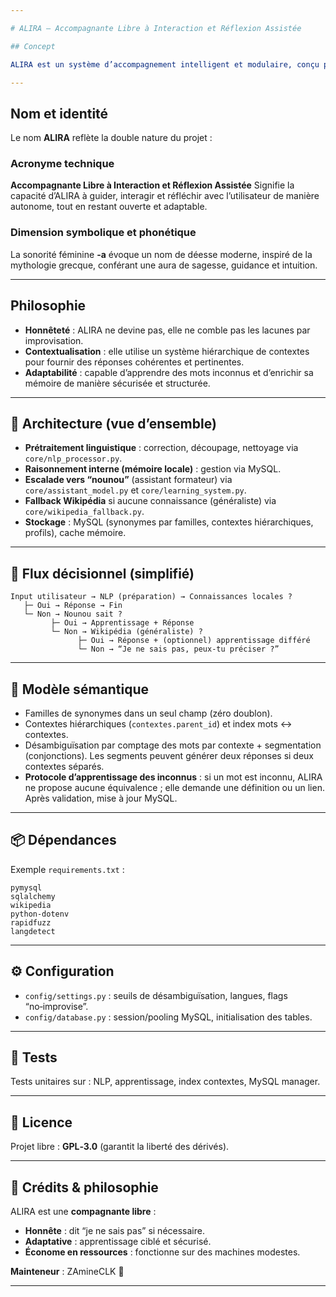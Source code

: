 ```yaml
---

# ALIRA – Accompagnante Libre à Interaction et Réflexion Assistée

## Concept

ALIRA est un système d’accompagnement intelligent et modulaire, conçu pour interagir avec l’utilisateur de manière claire et précise. Son objectif est de fournir des réponses fiables et contextualisées, tout en respectant sa philosophie fondamentale : **si ALIRA ne sait pas, elle dit qu’elle ne sait pas**.

---
```


## Nom et identité

Le nom **ALIRA** reflète la double nature du projet :

### Acronyme technique

**Accompagnante Libre à Interaction et Réflexion Assistée**
Signifie la capacité d’ALIRA à guider, interagir et réfléchir avec l’utilisateur de manière autonome, tout en restant ouverte et adaptable.

### Dimension symbolique et phonétique

La sonorité féminine **-a** évoque un nom de déesse moderne, inspiré de la mythologie grecque, conférant une aura de sagesse, guidance et intuition.

---

## Philosophie

* **Honnêteté** : ALIRA ne devine pas, elle ne comble pas les lacunes par improvisation.
* **Contextualisation** : elle utilise un système hiérarchique de contextes pour fournir des réponses cohérentes et pertinentes.
* **Adaptabilité** : capable d’apprendre des mots inconnus et d’enrichir sa mémoire de manière sécurisée et structurée.

---

## 🧠 Architecture (vue d’ensemble)

* **Prétraitement linguistique** : correction, découpage, nettoyage via `core/nlp_processor.py`.
* **Raisonnement interne (mémoire locale)** : gestion via MySQL.
* **Escalade vers “nounou”** (assistant formateur) via `core/assistant_model.py` et `core/learning_system.py`.
* **Fallback Wikipédia** si aucune connaissance (généraliste) via `core/wikipedia_fallback.py`.
* **Stockage** : MySQL (synonymes par familles, contextes hiérarchiques, profils), cache mémoire.

---

## 🔗 Flux décisionnel (simplifié)

```
Input utilisateur → NLP (préparation) → Connaissances locales ?
   ├─ Oui → Réponse → Fin
   └─ Non → Nounou sait ?
         ├─ Oui → Apprentissage + Réponse
         └─ Non → Wikipédia (généraliste) ?
               ├─ Oui → Réponse + (optionnel) apprentissage différé
               └─ Non → “Je ne sais pas, peux-tu préciser ?”
```

---

## 🧩 Modèle sémantique

* Familles de synonymes dans un seul champ (zéro doublon).
* Contextes hiérarchiques (`contextes.parent_id`) et index mots ↔ contextes.
* Désambiguïsation par comptage des mots par contexte + segmentation (conjonctions).
  Les segments peuvent générer deux réponses si deux contextes séparés.
* **Protocole d’apprentissage des inconnus** : si un mot est inconnu, ALIRA ne propose aucune équivalence ; elle demande une définition ou un lien. Après validation, mise à jour MySQL.

---

## 📦 Dépendances

Exemple `requirements.txt` :

```
pymysql
sqlalchemy
wikipedia
python-dotenv
rapidfuzz
langdetect
```

---

## ⚙️ Configuration

* `config/settings.py` : seuils de désambiguïsation, langues, flags “no‑improvise”.
* `config/database.py` : session/pooling MySQL, initialisation des tables.

---

## 🧪 Tests

Tests unitaires sur : NLP, apprentissage, index contextes, MySQL manager.

---

## 📜 Licence

Projet libre : **GPL‑3.0** (garantit la liberté des dérivés).

---

## 🙌 Crédits & philosophie

ALIRA est une **compagnante libre** :

* **Honnête** : dit “je ne sais pas” si nécessaire.
* **Adaptative** : apprentissage ciblé et sécurisé.
* **Économe en ressources** : fonctionne sur des machines modestes.

**Mainteneur** : ZAmineCLK 💚

---
